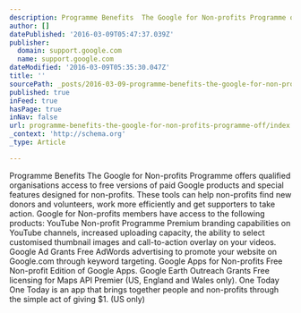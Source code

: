 ```yaml
---
description: Programme Benefits  The Google for Non-profits Programme offers qualified organisations access to free versions of paid Google products and special features des
author: []
datePublished: '2016-03-09T05:47:37.039Z'
publisher:
  domain: support.google.com
  name: support.google.com
dateModified: '2016-03-09T05:35:30.047Z'
title: ''
sourcePath: _posts/2016-03-09-programme-benefits-the-google-for-non-profits-programme-off.md
published: true
inFeed: true
hasPage: true
inNav: false
url: programme-benefits-the-google-for-non-profits-programme-off/index.html
_context: 'http://schema.org'
_type: Article

---
```

Programme Benefits The Google for Non-profits Programme offers qualified organisations access to free versions of paid Google products and special features designed for non-profits. These tools can help non-profits find new donors and volunteers, work more efficiently and get supporters to take action. Google for Non-profits members have access to the following products: YouTube Non-profit Programme Premium branding capabilities on YouTube channels, increased uploading capacity, the ability to select customised thumbnail images and call-to-action overlay on your videos. Google Ad Grants Free AdWords advertising to promote your website on Google.com through keyword targeting. Google Apps for Non-profits Free Non-profit Edition of Google Apps. Google Earth Outreach Grants Free licensing for Maps API Premier (US, England and Wales only). One Today One Today is an app that brings together people and non-profits through the simple act of giving $1\. (US only)